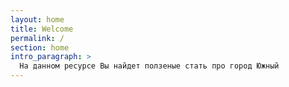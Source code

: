 ```yaml
---
layout: home
title: Welcome
permalink: /
section: home
intro_paragraph: >
  На данном ресурсе Вы найдет ползеные стать про город Южный
---
```

